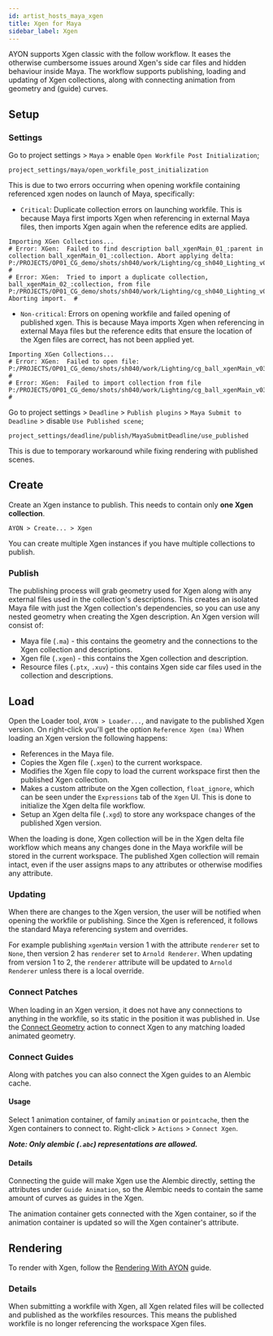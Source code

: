 ```yaml
---
id: artist_hosts_maya_xgen
title: Xgen for Maya
sidebar_label: Xgen
---
```


AYON supports Xgen classic with the follow workflow. It eases the otherwise cumbersome issues around Xgen's side car files and hidden behaviour inside Maya. The workflow supports publishing, loading and updating of Xgen collections, along with connecting animation from geometry and (guide) curves.

## Setup

### Settings

Go to project settings > `Maya` > enable `Open Workfile Post Initialization`;

`project_settings/maya/open_workfile_post_initialization`

This is due to two errors occurring when opening workfile containing referenced xgen nodes on launch of Maya, specifically:

- ``Critical``: Duplicate collection errors on launching workfile. This is because Maya first imports Xgen when referencing in external Maya files, then imports Xgen again when the reference edits are applied.
```
Importing XGen Collections...
# Error: XGen:  Failed to find description ball_xgenMain_01_:parent in collection ball_xgenMain_01_:collection. Abort applying delta: P:/PROJECTS/OP01_CG_demo/shots/sh040/work/Lighting/cg_sh040_Lighting_v001__ball_xgenMain_01___collection.xgen  #
# Error: XGen:  Tried to import a duplicate collection, ball_xgenMain_02_:collection, from file P:/PROJECTS/OP01_CG_demo/shots/sh040/work/Lighting/cg_sh040_Lighting_v001__ball_xgenMain_02___collection.xgen. Aborting import.  #
```
- ``Non-critical``: Errors on opening workfile and failed opening of published xgen. This is because Maya imports Xgen when referencing in external Maya files but the reference edits that ensure the location of the Xgen files are correct, has not been applied yet.
```
Importing XGen Collections...
# Error: XGen:  Failed to open file: P:/PROJECTS/OP01_CG_demo/shots/sh040/work/Lighting/cg_ball_xgenMain_v035__ball_rigMain_01___collection.xgen  #
# Error: XGen:  Failed to import collection from file P:/PROJECTS/OP01_CG_demo/shots/sh040/work/Lighting/cg_ball_xgenMain_v035__ball_rigMain_01___collection.xgen  #
```

Go to project settings > `Deadline` > `Publish plugins` > `Maya Submit to Deadline` > disable `Use Published scene`;

`project_settings/deadline/publish/MayaSubmitDeadline/use_published`

This is due to temporary workaround while fixing rendering with published scenes.

## Create

Create an Xgen instance to publish. This needs to contain only **one Xgen collection**.

`AYON > Create... > Xgen`

You can create multiple Xgen instances if you have multiple collections to publish.

### Publish

The publishing process will grab geometry used for Xgen along with any external files used in the collection's descriptions. This creates an isolated Maya file with just the Xgen collection's dependencies, so you can use any nested geometry when creating the Xgen description. An Xgen version will consist of:

- Maya file (`.ma`) - this contains the geometry and the connections to the Xgen collection and descriptions.
- Xgen file (`.xgen`) - this contains the Xgen collection and description.
- Resource files (`.ptx`, `.xuv`) - this contains Xgen side car files used in the collection and descriptions.

## Load

Open the Loader tool, `AYON > Loader...`, and navigate to the published Xgen version. On right-click you'll get the option `Reference Xgen (ma)`
When loading an Xgen version the following happens:

- References in the Maya file.
- Copies the Xgen file (`.xgen`) to the current workspace.
- Modifies the Xgen file copy to load the current workspace first then the published Xgen collection.
- Makes a custom attribute on the Xgen collection, `float_ignore`, which can be seen under the `Expressions` tab of the `Xgen` UI. This is done to initialize the Xgen delta file workflow.
- Setup an Xgen delta file (`.xgd`) to store any workspace changes of the published Xgen version.

When the loading is done, Xgen collection will be in the Xgen delta file workflow which means any changes done in the Maya workfile will be stored in the current workspace. The published Xgen collection will remain intact, even if the user assigns maps to any attributes or otherwise modifies any attribute.

### Updating

When there are changes to the Xgen version, the user will be notified when opening the workfile or publishing. Since the Xgen is referenced, it follows the standard Maya referencing system and overrides.

For example publishing `xgenMain` version 1 with the attribute `renderer` set to `None`, then version 2 has `renderer` set to `Arnold Renderer`. When updating from version 1 to 2, the `renderer` attribute will be updated to `Arnold Renderer` unless there is a local override.

### Connect Patches

When loading in an Xgen version, it does not have any connections to anything in the workfile, so its static in the position it was published in. Use the [Connect Geometry](artist_hosts_maya#connect-geometry) action to connect Xgen to any matching loaded animated geometry.

### Connect Guides

Along with patches you can also connect the Xgen guides to an Alembic cache.

#### Usage

Select 1 animation container, of family `animation` or `pointcache`, then the Xgen containers to connect to. Right-click > `Actions` > `Connect Xgen`.

***Note: Only alembic (`.abc`) representations are allowed.***

#### Details

Connecting the guide will make Xgen use the Alembic directly, setting the attributes under `Guide Animation`, so the Alembic needs to contain the same amount of curves as guides in the Xgen.

The animation container gets connected with the Xgen container, so if the animation container is updated so will the Xgen container's attribute.

## Rendering

To render with Xgen, follow the [Rendering With AYON](artist_hosts_maya#rendering-with-ayon) guide.

### Details

When submitting a workfile with Xgen, all Xgen related files will be collected and published as the workfiles resources. This means the published workfile is no longer referencing the workspace Xgen files.
